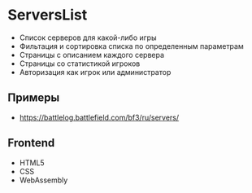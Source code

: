 # ServersList
* Список серверов для какой-либо игры
* Фильтация и сортировка списка по определенным параметрам
* Страницы с описанием каждого сервера
* Страницы со статистикой игроков
* Авторизация как игрок или администратор
## Примеры
* https://battlelog.battlefield.com/bf3/ru/servers/
## Frontend
* HTML5
* CSS
* WebAssembly
